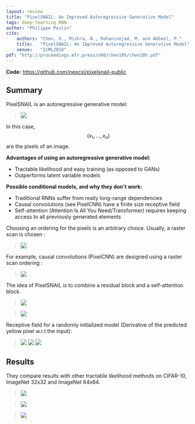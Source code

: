 ```yaml
---
layout: review
title: "PixelSNAIL: An Improved Autoregressive Generative Model"
tags: deep-learning RNN
author: "Philippe Poulin"
cite:
    authors: "Chen, X., Mishra, N., Rohaninejad, M. and Abbeel, P."
    title:   "PixelSNAIL: An Improved Autoregressive Generative Model"
    venue:   "ICML2018"
pdf: "http://proceedings.mlr.press/v80/chen18h/chen18h.pdf"
---
```


**Code:** <https://github.com/neocxi/pixelsnail-public>

## Summary

PixelSNAIL is an autoregressive generative model:

> ![](/deep-learning/images/pixel-snail/autoregressive.png)

In this case, $$ (x_1, ..., x_n) $$ are the pixels of an image.

**Advantages of using an autoregressive generative model:**

- Tractable likelihood and easy training (as opposed to GANs)
- Outperforms latent variable models

**Possible conditional models, and why they don't work:**

- Traditional RNNs suffer from really long-range dependencies
- Causal convolutions (see PixelCNN) have a finite size receptive field
- Self-attention (Attention Is All You Need/Transformer) requires keeping access to all previously generated elements


Choosing an ordering for the pixels is an arbitrary choice. Usually, a raster scan is chosen :

> ![](/deep-learning/images/pixel-snail/figure1.png)

For example, causal convolutions (PixelCNN) are designed using a raster scan ordering : 

> ![](/deep-learning/images/pixel-snail/figure2.png)

The idea of PixelSNAIL is to combine a residual block and  a self-attention block.

> ![](/deep-learning/images/pixel-snail/figure4.png)

> ![](/deep-learning/images/pixel-snail/figure5.png)

Receptive field for a randomly initialized model (Derivative of the predicted yellow pixel w.r.t the input):

> ![](/deep-learning/images/pixel-snail/figure6.png)
> ![](/deep-learning/images/pixel-snail/figure7.png)
> ![](/deep-learning/images/pixel-snail/figure8.png)

## Results

They compare results with other tractable likelihood methods on CIFAR-10, ImageNet 32x32 and ImageNet 64x64.

> ![](/deep-learning/images/pixel-snail/table1.png)

> ![](/deep-learning/images/pixel-snail/figure10.png)

> ![](/deep-learning/images/pixel-snail/figure11.png)
